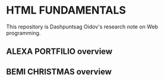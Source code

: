 # HTML FUNDAMENTALS

This repository is Dashpuntsag Oidov's research note on Web programming.

## ALEXA PORTFILIO overview

## BEMI CHRISTMAS overview
